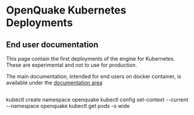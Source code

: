 # OpenQuake Kubernetes Deployments

## End user documentation

This page contain the first deployments of the engine for Kubernetes. These are experimental and not to use for production.

The main documentation, intended for end users on docker container, is available under the [documentation area](../doc/installing/docker.md)
##
kubectl create namespace openquake
kubectl config set-context --current --namespace openquake
kubectl get pods -o wide

